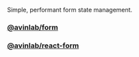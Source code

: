 Simple, performant form state management.

### [@avinlab/form](./packages/form/README.md)

### [@avinlab/react-form](./packages/react-form/README.md)
